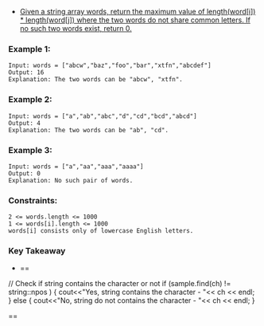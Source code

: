 - [Given a string array words, return the maximum value of length(word[i]) * length(word[j]) where the two words do not share common letters. If no such two words exist, return 0.](https://leetcode.com/problems/maximum-product-of-word-lengths/)

 

### Example 1: ###
```
Input: words = ["abcw","baz","foo","bar","xtfn","abcdef"]
Output: 16
Explanation: The two words can be "abcw", "xtfn".
```
### Example 2: ###
```
Input: words = ["a","ab","abc","d","cd","bcd","abcd"]
Output: 4
Explanation: The two words can be "ab", "cd".
```
### Example 3: ###
```
Input: words = ["a","aa","aaa","aaaa"]
Output: 0
Explanation: No such pair of words.
 ```

### Constraints: ###
```
2 <= words.length <= 1000
1 <= words[i].length <= 1000
words[i] consists only of lowercase English letters.
```
### Key Takeaway ###

- ==

// Check if string contains the character or not
    if (sample.find(ch) != string::npos )
    {
        cout<<"Yes, string contains the character - "<< ch << endl;
    }
    else
    {
        cout<<"No, string do not contains the character - "<< ch << endl;
    }

 ==
